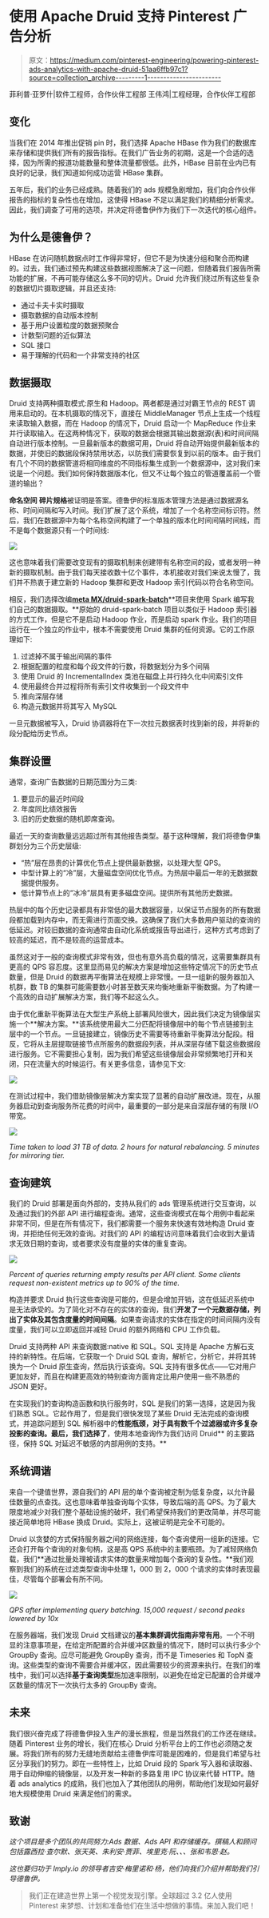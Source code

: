 # 使用 Apache Druid 支持 Pinterest 广告分析

> 原文：<https://medium.com/pinterest-engineering/powering-pinterest-ads-analytics-with-apache-druid-51aa6ffb97c1?source=collection_archive---------1----------------------->

菲利普·亚罗什|软件工程师，合作伙伴工程部
王伟鸿|工程经理，合作伙伴工程部

## **变化**

当我们在 2014 年推出促销 pin 时，我们选择 Apache HBase 作为我们的数据库来存储和提供我们所有的报告指标。在我们广告业务的初期，这是一个合适的选择，因为所需的报道功能数量和整体流量都很低。此外，HBase 目前在业内已有良好的记录，我们知道如何成功运营 HBase 集群。

五年后，我们的业务已经成熟。随着我们的 ads 规模急剧增加，我们向合作伙伴报告的指标的复杂性也在增加，这使得 HBase 不足以满足我们的精细分析需求。因此，我们调查了可用的选项，并决定将德鲁伊作为我们下一次迭代的核心组件。

## **为什么是德鲁伊？**

HBase 在访问随机数据点时工作得非常好，但它不是为快速分组和聚合而构建的。过去，我们通过预先构建这些数据视图解决了这一问题，但随着我们报告所需功能的扩展，不再可能存储这么多不同的切片。Druid 允许我们绕过所有这些复杂的数据切片摄取逻辑，并且还支持:

*   通过卡夫卡实时摄取
*   摄取数据的自动版本控制
*   基于用户设置粒度的数据预聚合
*   计数型问题的近似算法
*   SQL 接口
*   易于理解的代码和一个非常支持的社区

## **数据摄取**

Druid 支持两种摄取模式:原生和 Hadoop。两者都是通过对霸王节点的 REST 调用来启动的。在本机摄取的情况下，直接在 MiddleManager 节点上生成一个线程来读取输入数据，而在 Hadoop 的情况下，Druid 启动一个 MapReduce 作业来并行读取输入。在这两种情况下，获取的数据会根据其输出数据源(表)和时间间隔自动进行版本控制。一旦最新版本的数据可用，Druid 将自动开始提供最新版本的数据，并使旧的数据段保持禁用状态，以防我们需要恢复到以前的版本。由于我们有几个不同的数据管道将相同维度的不同指标集生成到一个数据源中，这对我们来说是一个问题。我们如何保持数据版本化，但又不让每个独立的管道覆盖前一个管道的输出？

**命名空间** **碎片规格**被证明是答案。德鲁伊的标准版本管理方法是通过数据源名称、时间间隔和写入时间。我们扩展了这个系统，增加了一个名称空间标识符。然后，我们在数据源中为每个名称空间构建了一个单独的版本化时间间隔时间线，而不是每个数据源只有一个时间线:

![](img/e3922aa9c1e6a65e19d1856103af833e.png)

这也意味着我们需要改变现有的摄取机制来创建带有名称空间的段，或者发明一种新的摄取机制。由于我们每天接收数十亿个事件，本机接收对我们来说太慢了，我们并不热衷于建立新的 Hadoop 集群和更改 Hadoop 索引代码以符合名称空间。

相反，我们选择改编[**meta MX/druid-spark-batch**](https://github.com/metamx/druid-spark-batch)**项目来使用 Spark 编写我们自己的数据摄取。**原始的 druid-spark-batch 项目以类似于 Hadoop 索引器的方式工作，但是它不是启动 Hadoop 作业，而是启动 spark 作业。我们的项目运行在一个独立的作业中，根本不需要使用 Druid 集群的任何资源。它的工作原理如下:

1.  过滤掉不属于输出间隔的事件
2.  根据配置的粒度和每个段文件的行数，将数据划分为多个间隔
3.  使用 Druid 的 IncrementalIndex 类池在磁盘上并行持久化中间索引文件
4.  使用最终合并过程将所有索引文件收集到一个段文件中
5.  推向深层存储
6.  构造元数据并将其写入 MySQL

一旦元数据被写入，Druid 协调器将在下一次拉元数据表时找到新的段，并将新的段分配给历史节点。

## **集群设置**

通常，查询广告数据的日期范围分为三类:

1.  要显示的最近时间段
2.  年度同比绩效报告
3.  旧的历史数据的随机即席查询。

最近一天的查询数量远远超过所有其他报告类型。基于这种理解，我们将德鲁伊集群划分为三个历史层级:

*   “热”层在昂贵的计算优化节点上提供最新数据，以处理大型 QPS。
*   中型计算上的“冷”层，大量磁盘空间优化节点。为热层中最后一年的无数据数据提供服务。
*   低计算节点上的“冰冷”层具有更多磁盘空间。提供所有其他历史数据。

热层中的每个历史记录都具有非常低的最大数据容量，以保证节点服务的所有数据段都加载到内存中，而无需进行页面交换。这确保了我们大多数用户驱动的查询的低延迟。对较旧数据的查询通常由自动化系统或报告导出进行，这种方式考虑到了较高的延迟，而不是较高的运营成本。

虽然这对于一般的查询模式非常有效，但也有意外高负载的情况，这需要集群具有更高的 QPS 容忍度。这里显而易见的解决方案是增加这些特定情况下的历史节点数量，但是 Druid 的数据再平衡算法在规模上非常慢。一旦一组新的服务器加入机群，数 TB 的集群可能需要数小时甚至数天来均衡地重新平衡数据。为了构建一个高效的自动扩展解决方案，我们等不起这么久。

由于优化重新平衡算法在大型生产系统上部署风险很大，因此我们决定为镜像层实施一个**解决方案。**该系统使用最大二分匹配将镜像层中的每个节点链接到主层中的一个节点。一旦链接建立，镜像历史不需要等待重新平衡算法分配段。相反，它将从主层提取链接节点所服务的数据段列表，并从深层存储下载这些数据段进行服务。它不需要担心复制，因为我们希望这些镜像层会非常频繁地打开和关闭，只在流量大的时候运行。有关更多信息，请参见下文:

![](img/d5fa1ebffb919338d4dd929bc0acfb48.png)

在测试过程中，我们借助镜像层解决方案实现了显著的自动扩展改进。现在，从服务器启动到查询服务所花费的时间中，最重要的一部分是来自深层存储的有限 I/O 带宽。

![](img/d61a73ae3ce2a702c28f62ab0204d90b.png)

*Time taken to load 31 TB of data. 2 hours for natural rebalancing. 5 minutes for mirroring tier.*

## **查询建筑**

我们的 Druid 部署是面向外部的，支持从我们的 ads 管理系统进行交互查询，以及通过我们的外部 API 进行编程查询。通常，这些查询模式在每个用例中看起来非常不同，但是在所有情况下，我们都需要一个服务来快速有效地构造 Druid 查询，并拒绝任何无效的查询。对我们的 API 的编程访问意味着我们会收到大量请求无效日期的查询，或者要求没有度量的实体的重复查询。

![](img/a7b96d651c0944d5ac7e4709d5ac4c23.png)

*Percent of queries returning empty results per API client. Some clients request non-existent metrics up to 90% of the time.*

构造并要求 Druid 执行这些查询是可能的，但是会增加开销，这在低延迟系统中是无法承受的。为了简化对不存在的实体的查询，我们**开发了一个元数据存储，列出了实体及其包含度量的时间间隔**。如果查询请求的实体在指定的时间间隔内没有度量，我们可以立即返回并减轻 Druid 的额外网络和 CPU 工作负载。

Druid 支持两种 API 来查询数据:native 和 SQL。SQL 支持是 Apache 方解石支持的新特性。在后端，它获取一个 Druid SQL 查询，解析它，分析它，并将其转换为一个 Druid 原生查询，然后执行该查询。SQL 支持有很多优点——它对用户更加友好，而且在构建更高效的特别查询方面肯定比用户使用一些不熟悉的 JSON 更好。

在实现我们的查询构造函数和执行服务时，SQL 是我们的第一选择，这是因为我们熟悉 SQL。它起作用了，但是我们很快发现了某些 Druid 无法完成的查询模式，并追踪问题到 SQL 解析器中的**性能瓶颈，对于具有数千个过滤器或许多复杂投影的查询。最后，我们选择了**，使用本地查询作为我们访问 Druid** 的主要路径，保持 SQL 对延迟不敏感的内部用例的支持。**

## **系统调谐**

来自一个键值世界，源自我们的 API 层的单个查询被定制为低复杂度，以允许最佳数量的点查找。这也意味着单独查询每个实体，导致后端的高 QPS。为了最大限度地减少对我们整个基础设施的破坏，我们希望保持我们的更改简单，并尽可能接近简单地将 HBase 换成 Druid。实际上，这被证明是完全不可能的。

Druid 以贪婪的方式保持服务器之间的网络连接，每个查询使用一组新的连接。它还会打开每个查询的对象句柄，这是高 QPS 系统中的主要瓶颈。为了减轻网络负载，我们**通过批量处理被请求实体的数量来增加每个查询的复杂性。**我们观察到我们的系统在过滤类型查询中处理 1，000 到 2，000 个请求的实体时表现最佳，尽管每个部署会有所不同。

![](img/f603e625e271d5141a7cb5bb493acd11.png)

*QPS after implementing query batching. 15,000 request / second peaks lowered by 10x*

在服务器端，我们发现 Druid 文档建议的**基本集群调优指南非常有用**。一个不明显的注意事项是，在给定所配置的合并缓冲区数量的情况下，随时可以执行多少个 GroupBy 查询。应尽可能避免 GroupBy 查询，而不是 Timeseries 和 TopN 查询。这些类型的查询不需要合并缓冲区，因此需要较少的资源来执行。在我们的堆栈中，我们可以选择**基于查询类型**施加速率限制，以避免在给定已配置的合并缓冲区数量的情况下一次执行太多的 GroupBy 查询。

## **未来**

我们很兴奋完成了将德鲁伊投入生产的漫长旅程，但是当然我们的工作还在继续。随着 Pinterest 业务的增长，我们在核心 Druid 分析平台上的工作也必须随之发展。将我们所有的努力无缝地贡献给主德鲁伊库可能是困难的，但是我们希望与社区分享我们的努力。即在一些特性上，比如 Druid 段的 Spark 写入器和读取器、用于自动伸缩的镜像层，以及开发一种新的多路复用 IPC 协议来代替 HTTP。随着 ads analytics 的成熟，我们也加入了其他团队的用例，帮助他们发现如何最好地大规模使用 Druid 来满足他们的需求。

## **致谢**

*这个项目是多个团队的共同努力:Ads 数据、Ads API 和存储缓存。撰稿人和顾问包括露西拉·查尔默、张天英、朱利安·贾菲、埃里克·阮、、、张和韦恩·赵。*

*这也要归功于 Imply.io 的领导者吉安·梅里诺和·杨，他们向我们介绍并帮助我们引导德鲁伊。*

> 我们正在建造世界上第一个视觉发现引擎。全球超过 3.2 亿人使用 Pinterest 来梦想、计划和准备他们在生活中想做的事情。来加入我们吧！